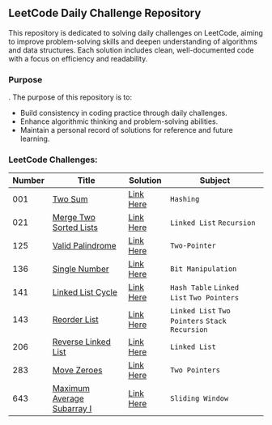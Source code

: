 ## LeetCode Daily Challenge Repository

This repository is dedicated to solving daily challenges on LeetCode, aiming to improve problem-solving skills and
deepen understanding of algorithms and data structures. Each solution includes clean, well-documented code with a focus
on efficiency and readability.

### Purpose

.
The purpose of this repository is to:

- Build consistency in coding practice through daily challenges.
- Enhance algorithmic thinking and problem-solving abilities.
- Maintain a personal record of solutions for reference and future learning.

### LeetCode Challenges:

| Number | Title                                                                                       | Solution                                                                               | Subject                                          |
|--------|---------------------------------------------------------------------------------------------|----------------------------------------------------------------------------------------|--------------------------------------------------|
| 001    | [Two Sum](https://leetcode.com/problems/two-sum/)                                           | [Link Here](br/com/leetcode/daily/easy/l1/Solution.java)                               | `Hashing`                                        |
| 021    | [Merge Two Sorted Lists](https://leetcode.com/problems/merge-two-sorted-lists/description/) | [Link Here](br/com/leetcode/daily/easy/l1/Solution.java)                               | `Linked List` `Recursion`                        |
| 125    | [Valid Palindrome](https://leetcode.com/problems/valid-palindrome/)                         | [Link Here](java/br/com/leetcode/daily/easy/l125/Solution.java)                        | `Two-Pointer`                                    |
| 136    | [Single Number](https://leetcode.com/problems/single-number/description/)                   | [Link Here](java/br/com/leetcode/daily/easy/l136/Solution.java)                        | `Bit Manipulation`                               |
| 141    | [Linked List Cycle](https://leetcode.com/problems/linked-list-cycle/)                       | [Link Here](java/br/com/leetcode/daily/easy/l136/Solution.java)                        | `Hash Table` `Linked List` `Two Pointers`        |
| 143    | [Reorder List](https://leetcode.com/problems/reorder-list/)                                 | [Link Here](java/br/com/leetcode/daily/easy/l136/Solution.java)                        | `Linked List` `Two Pointers` `Stack` `Recursion` |
| 206    | [Reverse Linked List](https://leetcode.com/problems/reverse-linked-list/description/)       | [Link Here](leetcodedaily/src/main/java/br/com/leetcode/daily/easy/l260/Solution.java) | `Linked List`                                    |
| 283    | [Move Zeroes](https://leetcode.com/problems/move-zeroes/)                                   | [Link Here](leetcodedaily/src/main/java/br/com/leetcode/daily/easy/l260/Solution.java) | `Two Pointers`                                   |
| 643    | [Maximum Average Subarray I](https://leetcode.com/problems/maximum-average-subarray-i/)     | [Link Here](java/br/com/leetcode/daily/easy/l643/Solution.java)                        | `Sliding Window`                                 |